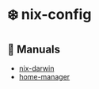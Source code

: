 # ❄️ nix-config

## 📖 Manuals

* [nix-darwin](https://daiderd.com/nix-darwin/manual/index.html)
* [home-manager](https://nix-community.github.io/home-manager/index.html)
